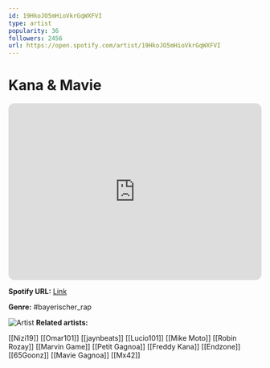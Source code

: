 ```yaml
---
id: 19HkoJO5mHioVkrGqWXFVI
type: artist
popularity: 36
followers: 2456
url: https://open.spotify.com/artist/19HkoJO5mHioVkrGqWXFVI
---
```

# Kana & Mavie

<iframe style="border-radius:12px" src="https://open.spotify.com/embed/artist/19HkoJO5mHioVkrGqWXFVI" width="100%" height="352" frameBorder="0" allowfullscreen="" allow="autoplay; clipboard-write; encrypted-media; fullscreen; picture-in-picture" loading="lazy"></iframe>

**Spotify URL:** [Link](https://open.spotify.com/artist/19HkoJO5mHioVkrGqWXFVI)

**Genre:**  #bayerischer_rap

![Artist](https://i.scdn.co/image/ab6761610000e5eb6616711d94c26353ef1c4888)
**Related artists:**

[[Nizi19]]
[[Omar101]]
[[jaynbeats]]
[[Lucio101]]
[[Mike Moto]]
[[Robin Rozay]]
[[Marvin Game]]
[[Petit Gagnoa]]
[[Freddy Kana]]
[[Endzone]]
[[65Goonz]]
[[Mavie Gagnoa]]
[[Mx42]]
